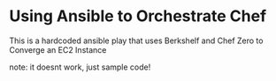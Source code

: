 # Using Ansible to Orchestrate Chef

This is a hardcoded ansible play that uses Berkshelf and Chef Zero to Converge an EC2 Instance

note: it doesnt work, just sample code!

